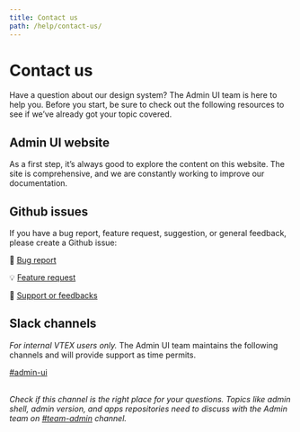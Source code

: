 ```yaml
---
title: Contact us
path: /help/contact-us/
---
```


# Contact us

Have a question about our design system? The Admin UI team is here to help you. Before you start, be sure to check out the following resources to see if we’ve already got your topic covered.

## Admin UI website

As a first step, it’s always good to explore the content on this website. The site is comprehensive, and we are constantly working to improve our documentation.

## Github issues

If you have a bug report, feature request, suggestion, or general feedback, please create a Github issue:

🐞 [Bug report](https://github.com/vtex/admin-ui/issues/new?assignees=&labels=&template=bug_report.md)<br />

💡 [Feature request](https://github.com/vtex/admin-ui/issues/new?assignees=&labels=&template=feature_request.md)<br />

💬 [Support or feedbacks](https://github.com/vtex/admin-ui/issues/new?assignees=&labels=&template=support-question.md)

## Slack channels

_For internal VTEX users only._ The Admin UI team maintains the following channels and will provide support as time permits.

[#admin-ui](https://vtex.slack.com/archives/C01DVTFA4VA)<br />
<br />

_Check if this channel is the right place for your questions. Topics like admin shell, admin version, and apps repositories need to discuss with the Admin team on [#team-admin](https://vtex.slack.com/archives/C0170C2TTDY) channel._
